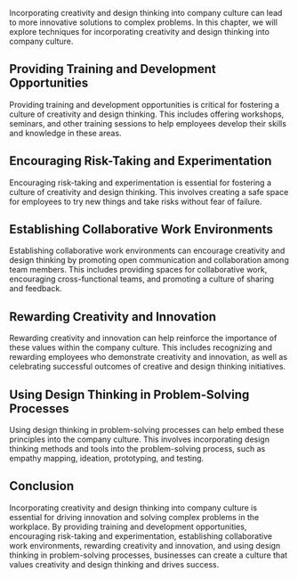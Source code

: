 
Incorporating creativity and design thinking into company culture can lead to more innovative solutions to complex problems. In this chapter, we will explore techniques for incorporating creativity and design thinking into company culture.

Providing Training and Development Opportunities
------------------------------------------------

Providing training and development opportunities is critical for fostering a culture of creativity and design thinking. This includes offering workshops, seminars, and other training sessions to help employees develop their skills and knowledge in these areas.

Encouraging Risk-Taking and Experimentation
-------------------------------------------

Encouraging risk-taking and experimentation is essential for fostering a culture of creativity and design thinking. This involves creating a safe space for employees to try new things and take risks without fear of failure.

Establishing Collaborative Work Environments
--------------------------------------------

Establishing collaborative work environments can encourage creativity and design thinking by promoting open communication and collaboration among team members. This includes providing spaces for collaborative work, encouraging cross-functional teams, and promoting a culture of sharing and feedback.

Rewarding Creativity and Innovation
-----------------------------------

Rewarding creativity and innovation can help reinforce the importance of these values within the company culture. This includes recognizing and rewarding employees who demonstrate creativity and innovation, as well as celebrating successful outcomes of creative and design thinking initiatives.

Using Design Thinking in Problem-Solving Processes
--------------------------------------------------

Using design thinking in problem-solving processes can help embed these principles into the company culture. This involves incorporating design thinking methods and tools into the problem-solving process, such as empathy mapping, ideation, prototyping, and testing.

Conclusion
----------

Incorporating creativity and design thinking into company culture is essential for driving innovation and solving complex problems in the workplace. By providing training and development opportunities, encouraging risk-taking and experimentation, establishing collaborative work environments, rewarding creativity and innovation, and using design thinking in problem-solving processes, businesses can create a culture that values creativity and design thinking and drives success.

